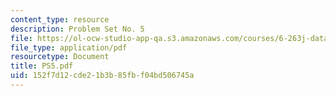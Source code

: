 ```yaml
---
content_type: resource
description: Problem Set No. 5
file: https://ol-ocw-studio-app-qa.s3.amazonaws.com/courses/6-263j-data-communication-networks-fall-2002/152f7d12cde21b3b85fbf04bd506745a_PS5.pdf
file_type: application/pdf
resourcetype: Document
title: PS5.pdf
uid: 152f7d12-cde2-1b3b-85fb-f04bd506745a
---
```


